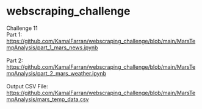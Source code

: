 # webscraping_challenge
Challenge 11
<br>
Part 1:<br>
https://github.com/KamalFarran/webscraping_challenge/blob/main/MarsTempAnalysis/part_1_mars_news.ipynb<br>
<br>
Part 2:<br>
https://github.com/KamalFarran/webscraping_challenge/blob/main/MarsTempAnalysis/part_2_mars_weather.ipynb<br>
<br>
Output CSV File:<br>
https://github.com/KamalFarran/webscraping_challenge/blob/main/MarsTempAnalysis/mars_temp_data.csv<br>
